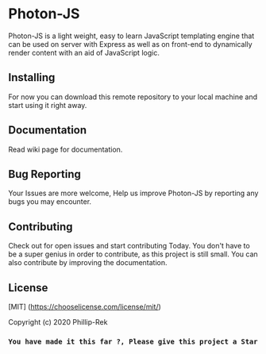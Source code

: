 # Photon-JS

Photon-JS is a light weight, easy to learn JavaScript templating engine
that can be used on server with Express as well as on front-end to 
dynamically render content with an aid of JavaScript logic.

## Installing
For now you can download this remote repository to your local machine and start using it right away.

## Documentation
Read wiki page for documentation.

## Bug Reporting

Your Issues are more welcome, Help us improve Photon-JS by reporting any bugs you may encounter.

## Contributing

Check out for open issues and start contributing Today. You don't have to be a super genius in order to contribute, as this project is still small. You can also contribute by improving the documentation.

## License
[MIT]
(https://chooselicense.com/license/mit/)

Copyright (c) 2020 Phillip-Rek

### `You have made it this far ?, Please give this project a Star`


